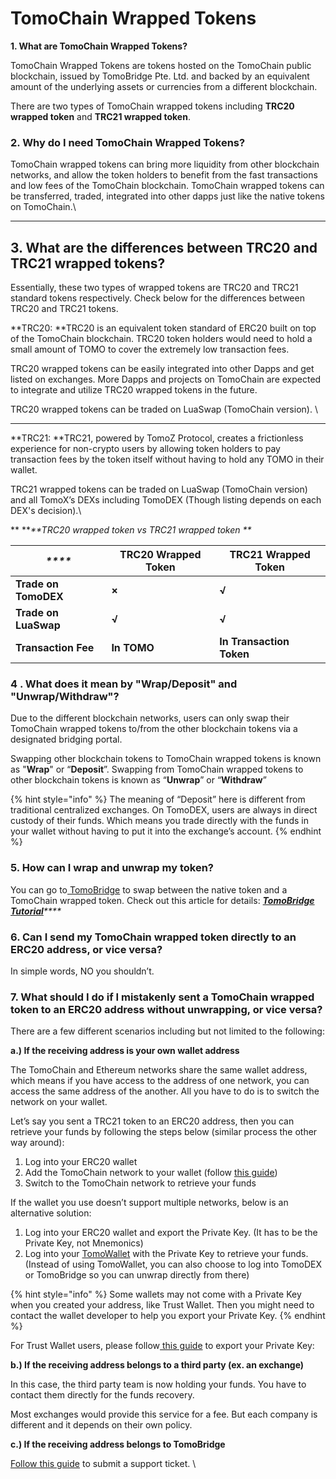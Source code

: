 # TomoChain Wrapped Tokens

**1. What are TomoChain Wrapped Tokens?**

TomoChain Wrapped Tokens are tokens hosted on the TomoChain public blockchain, issued by TomoBridge Pte. Ltd. and backed by an equivalent amount of the underlying assets or currencies from a different blockchain. 

There are two types of TomoChain wrapped tokens including **TRC20 wrapped token** and **TRC21 wrapped token**. 

### **2. Why do I need TomoChain Wrapped Tokens?**

TomoChain wrapped tokens can bring more liquidity from other blockchain networks, and allow the token holders to benefit from the fast transactions and low fees of the TomoChain blockchain. TomoChain wrapped tokens can be transferred, traded, integrated into other dapps just like the native tokens on TomoChain.\
****

## **3. What are the differences between TRC20 and TRC21 wrapped tokens?**

Essentially, these two types of wrapped tokens are TRC20 and TRC21 standard tokens respectively. Check below for the differences between TRC20 and TRC21 tokens.

**TRC20: **TRC20 is an equivalent token standard of ERC20 built on top of the TomoChain blockchain. TRC20 token holders would need to hold a small amount of TOMO to cover the extremely low transaction fees. 

TRC20 wrapped tokens can be easily integrated into other Dapps and get listed on exchanges. More Dapps and projects on TomoChain are expected to integrate and utilize TRC20 wrapped tokens in the future.

TRC20 wrapped tokens can be traded on LuaSwap (TomoChain version). \
****

**TRC21: **TRC21, powered by TomoZ Protocol, creates a frictionless experience for non-crypto users by allowing token holders to pay transaction fees by the token itself without having to hold any TOMO in their wallet. 

TRC21 wrapped tokens can be traded on LuaSwap (TomoChain version) and all TomoX’s DEXs including TomoDEX (Though listing depends on each DEX's decision).\


** **_**TRC20 wrapped token vs TRC21 wrapped token **_

| _****_               | **TRC20 Wrapped Token** | **TRC21 Wrapped Token**  |
| -------------------- | ----------------------- | ------------------------ |
| **Trade on TomoDEX** | **×**                   | **√**                    |
| **Trade on LuaSwap** | **√**                   | **√**                    |
| **Transaction Fee**  | **In TOMO**             | **In Transaction Token** |

### **4 . What does it mean by "Wrap/Deposit" and "Unwrap/Withdraw"?**

Due to the different blockchain networks, users can only swap their TomoChain wrapped tokens to/from the other blockchain tokens via a designated bridging portal.

Swapping other blockchain tokens to TomoChain wrapped tokens is known as "**Wrap**" or “**Deposit**”. Swapping from TomoChain wrapped tokens to other blockchain tokens is known as “**Unwrap**” or “**Withdraw**”

{% hint style="info" %}
The meaning of “Deposit” here is different from traditional centralized exchanges. On TomoDEX, users are always in direct custody of their funds. Which means you trade directly with the funds in your wallet without having to put it into the exchange’s account.
{% endhint %}

### **5. How can I wrap and unwrap my token?**

You can go to[ TomoBridge](http://bridge.tomochain.com) to swap between the native token and a TomoChain wrapped token. Check out this article for details: [_**TomoBridge Tutorial**_](../tutorial/#fda7)_****_

### **6. Can I send my TomoChain wrapped token directly to an ERC20 address, or vice versa?**

In simple words, NO you shouldn’t.

### **7. What should I do if I mistakenly sent a TomoChain wrapped token to an ERC20 address without unwrapping, or vice versa?**

There are a few different scenarios including but not limited to the following:

**a.) If the receiving address is your own wallet address**

The TomoChain and Ethereum networks share the same wallet address, which means if you have access to the address of one network, you can access the same address of the another. All you have to do is to switch the network on your wallet.

Let’s say you sent a TRC21 token to an ERC20 address, then you can retrieve your funds by following the steps below (similar process the other way around):

1. Log into your ERC20 wallet
2. Add the TomoChain network to your wallet (follow [this guide](https://docs.tomochain.com/general/how-to-connect-to-tomochain-network))
3. Switch to the TomoChain network to retrieve your funds

If the wallet you use doesn’t support multiple networks, below is an alternative solution: 

1. Log into your ERC20 wallet and export the Private Key. (It has to be the Private Key, not Mnemonics)
2. Log into your [TomoWallet](https://wallet.tomochain.com/#/my-wallet) with the Private Key to retrieve your funds. (Instead of using TomoWallet, you can also choose to log into TomoDEX or TomoBridge so you can unwrap directly from there)

{% hint style="info" %}
Some wallets may not come with a Private Key when you created your address, like Trust Wallet. Then you might need to contact the wallet developer to help you export your Private Key.
{% endhint %}

For Trust Wallet users, please follow[ this guide](https://community.trustwallet.com/t/how-to-recover-funds-sent-to-a-wrong-public-address/145) to export your Private Key:

**b.) If the receiving address belongs to a third party (ex. an exchange)**

In this case, the third party team is now holding your funds. You have to contact them directly for the funds recovery.

Most exchanges would provide this service for a fee. But each company is different and it depends on their own policy.

**c.) If the receiving address belongs to TomoBridge**

[Follow this guide](https://medium.com/tomochain/tomobridge-funds-recovery-support-and-terms-efe9092a1427) to submit a support ticket. \
